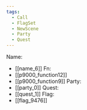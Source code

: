 ```yaml
---
tags:
  - Call
  - FlagSet
  - NewScene
  - Party
  - Quest
---
```

Name:
- [[name_6]]
Fn:
- [[p9000_function12]]
- [[p9000_function9]]
Party:
- [[party_0]]
Quest:
- [[quest_1]]
Flag:
- [[flag_9476]]
